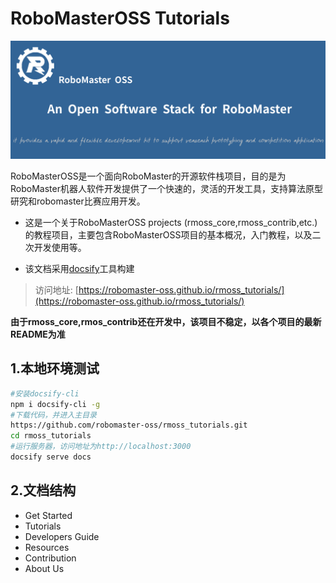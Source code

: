 

# RoboMasterOSS Tutorials


![](docs/rmoss_bg.png)

RoboMasterOSS是一个面向RoboMaster的开源软件栈项目，目的是为RoboMaster机器人软件开发提供了一个快速的，灵活的开发工具，支持算法原型研究和robomaster比赛应用开发。

* 这是一个关于RoboMasterOSS projects (rmoss_core,rmoss_contrib,etc.)的教程项目，主要包含RoboMasterOSS项目的基本概况，入门教程，以及二次开发使用等。

* 该文档采用[docsify](https://github.com/docsifyjs/docsify)工具构建

> 访问地址: [https://robomaster-oss.github.io/rmoss_tutorials/](https://robomaster-oss.github.io/rmoss_tutorials/)

**由于rmoss_core,rmos_contrib还在开发中，该项目不稳定，以各个项目的最新README为准**

## 1.本地环境测试

```bash
#安装docsify-cli
npm i docsify-cli -g
#下载代码，并进入主目录
https://github.com/robomaster-oss/rmoss_tutorials.git
cd rmoss_tutorials
#运行服务器，访问地址为http://localhost:3000
docsify serve docs
```

## 2.文档结构

* Get Started
* Tutorials
* Developers Guide
* Resources
* Contribution
* About Us
